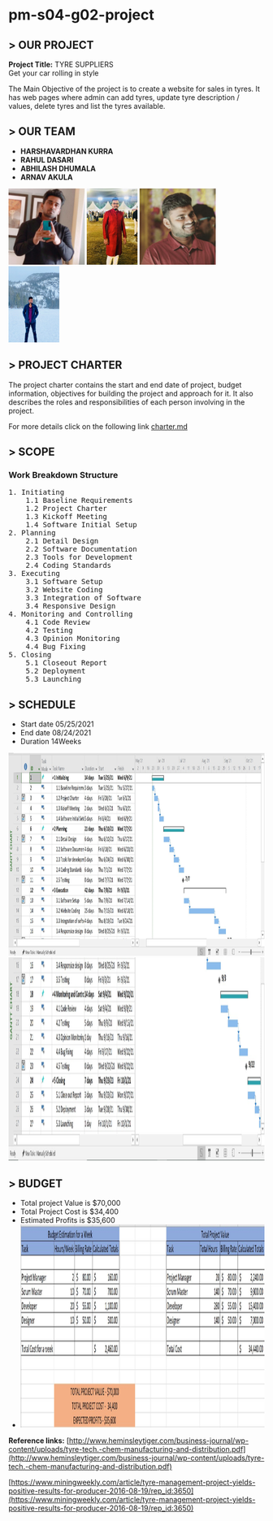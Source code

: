 # pm-s04-g02-project

## > OUR PROJECT
**Project Title:** TYRE SUPPLIERS    <br>
Get your car rolling in style

The Main Objective of the project is to create a website for sales in tyres. It has web pages where admin can add tyres, update tyre description / values, delete tyres and list the tyres available. 

## > OUR TEAM
- **HARSHAVARDHAN KURRA**<br>
- **RAHUL DASARI**<br>
- **ABHILASH DHUMALA**<br>
- **ARNAV AKULA**<br>

<img src="images/harsha_kurra.jpg" alt="harshakurra" width="150" height="150"> <img src="images/rahul_dasari.jpg" alt="rahuldasari" width="100" height="150">  <img src="images/abhilash_dhumala.jpg" alt="abhilashdhumala" width="150" height="150"> <img src="images/arnav_akula.jpeg" alt="arnavakula" width="100" height="150">

## > PROJECT CHARTER

The project charter contains the start and end date of project, budget information, objectives for building the project and approach for it. It also describes the roles and responsibilities of each person involving in the project.

For more details click on the following link
[charter.md](charter.md)

## > SCOPE
### Work Breakdown Structure
<pre>
1. Initiating
    1.1 Baseline Requirements
    1.2 Project Charter
    1.3 Kickoff Meeting
    1.4 Software Initial Setup
2. Planning
    2.1 Detail Design
    2.2 Software Documentation
    2.3 Tools for Development
    2.4 Coding Standards
3. Executing
    3.1 Software Setup
    3.2 Website Coding
    3.3 Integration of Software
    3.4 Responsive Design
4. Monitoring and Controlling
    4.1 Code Review
    4.2 Testing
    4.3 Opinion Monitoring 
    4.4 Bug Fixing
5. Closing
    5.1 Closeout Report
    5.2 Deployment
    5.3 Launching
</pre>

## > SCHEDULE
- Start date 05/25/2021
- End date 08/24/2021
- Duration 14Weeks
<img src="images/Schedule1.jpg" alt="Schedule1" width="800" height="400">
<img src="images/Schedule2.jpg" alt="Schedule2" width="800" height="400">

## > BUDGET
- Total project Value is $70,000
- Total Project Cost is $34,400
- Estimated Profits is $35,600
- <img src="images/Budget.jpg" alt="budget" width="800" height="400">


**Reference links:**
[http://www.heminsleytiger.com/business-journal/wp-content/uploads/tyre-tech.-chem-manufacturing-and-distribution.pdf](http://www.heminsleytiger.com/business-journal/wp-content/uploads/tyre-tech.-chem-manufacturing-and-distribution.pdf)

[https://www.miningweekly.com/article/tyre-management-project-yields-positive-results-for-producer-2016-08-19/rep_id:3650](https://www.miningweekly.com/article/tyre-management-project-yields-positive-results-for-producer-2016-08-19/rep_id:3650)